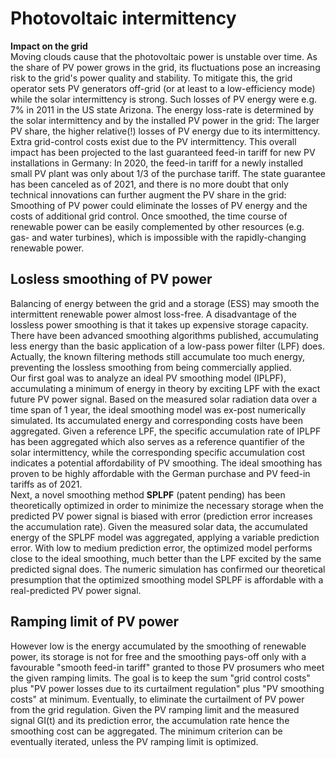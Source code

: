 # Photovoltaic intermittency
**Impact on the grid**  
Moving clouds cause that the photovoltaic power is unstable over time. As the share of PV power grows in the grid, its fluctuations pose an increasing risk to the grid's power quality and stability. To mitigate this, the grid operator sets PV generators off-grid (or at least to a low-efficiency mode) while the solar intermittency is strong. Such losses of PV energy were e.g. 7% in 2011 in the US state Arizona. The energy loss-rate is determined by the solar intermittency and by the installed PV power in the grid: The larger PV share, the higher relative(!) losses of PV energy due to its intermittency. Extra grid-control costs exist due to the PV intermittency. This overall impact has been projected to the last guaranteed feed-in tariff for new PV installations in Germany: In 2020, the feed-in tariff for a newly installed small PV plant was only about 1/3 of the purchase tariff. The state guarantee has been canceled as of 2021, and there is no more doubt that only technical innovations can further augment the PV share in the grid: Smoothing of PV power could eliminate the losses of PV energy and the costs of additional grid control. Once smoothed, the time course of renewable power can be easily complemented by other resources (e.g. gas- and water turbines), which is impossible with the rapidly-changing renewable power.  

## Losless smoothing of PV power
Balancing of energy between the grid and a storage (ESS) may smooth the intermittent renewable power almost loss-free. A disadvantage of the lossless power smoothing is that it takes up expensive storage capacity. There have been advanced smoothing algorithms published, accumulating less energy than the basic application of a low-pass power filter (LPF) does. Actually, the known filtering methods still accumulate too much energy, preventing the lossless smoothing from being commercially applied.  
Our first goal was to analyze an ideal PV smoothing model (IPLPF), accumulating a minimum of energy in theory by exciting LPF with the exact future PV power signal. Based on the measured solar radiation data over a time span of 1 year, the ideal smoothing model was ex-post numerically simulated. Its accumulated energy and corresponding costs have been aggregated. Given a reference LPF, the specific accumulation rate of IPLPF has been aggregated which also serves as a reference quantifier of the solar intermittency, while the corresponding specific accumulation cost indicates a potential affordability of PV smoothing. The ideal smoothing has proven to be highly affordable with the German purchase and PV feed-in tariffs as of 2021.  
Next, a novel smoothing method **SPLPF** (patent pending) has been theoretically optimized in order to minimize the necessary storage when the predicted PV power signal is biased with error (prediction error increases the accumulation rate). Given the measured solar data, the accumulated energy of the SPLPF model was aggregated, applying a variable prediction error. With low to medium prediction error, the optimized model performs close to the ideal smoothing, much better than the LPF excited by the same predicted signal does. The numeric simulation has confirmed our theoretical presumption that the optimized smoothing model SPLPF is affordable with a real-predicted PV power signal.  

## Ramping limit of PV power
However low is the energy accumulated by the smoothing of renewable power, its storage is not for free and the smoothing pays-off only with a favourable "smooth feed-in tariff" granted to those PV prosumers who meet the given ramping limits. The goal is to keep the sum "grid control costs" plus "PV power losses due to its curtailment regulation" plus "PV smoothing costs" at minimum. Eventually, to eliminate the curtailment of PV power from the grid regulation. Given the PV ramping limit and the measured signal GI(t) and its prediction error, the accumulation rate hence the smoothing cost can be aggregated. The minimum criterion can be eventually iterated, unless the PV ramping limit is optimized.
